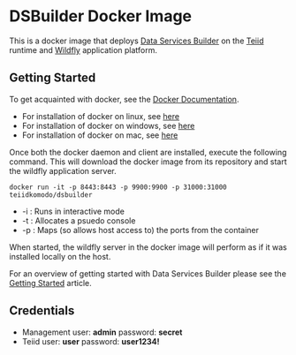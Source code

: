 # DSBuilder Docker Image

This is a docker image that deploys [Data Services Builder](http://teiiddesigner.jboss.org/ds_builder_summary.html) on the [Teiid](http://teiid.jboss.org) runtime and [Wildfly](http://wildfly.org) application platform.

## Getting Started

To get acquainted with docker, see the [Docker Documentation](https://docs.docker.com).

* For installation of docker on linux, see [here](https://docs.docker.com/engine/installation/linux/)
* For installation of docker on windows, see [here](https://docs.docker.com/engine/installation/windows/)
* For installation of docker on mac, see [here](https://docs.docker.com/engine/installation/mac/)

Once both the docker daemon and client are installed, execute the following command. This will download the docker image from its repository and start the wildfly application server.

    docker run -it -p 8443:8443 -p 9900:9900 -p 31000:31000 teiidkomodo/dsbuilder

* -i : Runs in interactive mode
* -t : Allocates a psuedo console
* -p : Maps (so allows host access to) the ports from the container

When started, the wildfly server in the docker image will perform as if it was installed locally on the host.

For an overview of getting started with Data Services Builder please see the [Getting Started](https://developer.jboss.org/wiki/GettingStartedWithDataServicesBuilder) article.

## Credentials

* Management user:    __admin__   password: __secret__
* Teiid      user:    __user__    password: __user1234!__
